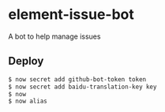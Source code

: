 # element-issue-bot
A bot to help manage issues

## Deploy
```bash
$ now secret add github-bot-token token
$ now secret add baidu-translation-key key
$ now
$ now alias
```